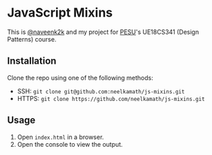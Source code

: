 # JavaScript Mixins

This is [@naveenk2k](https://github.com/naveenk2k) and my project for [PESU](http://pes.edu/)'s UE18CS341 (Design Patterns) course.

## Installation

Clone the repo using one of the following methods:
- SSH: `git clone git@github.com:neelkamath/js-mixins.git`
- HTTPS: `git clone https://github.com/neelkamath/js-mixins.git`

## Usage

1. Open `index.html` in a browser.
1. Open the console to view the output.
